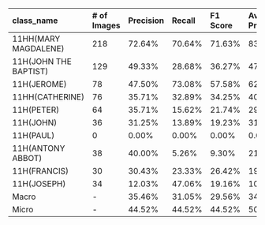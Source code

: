 | class_name            | # of Images   | Precision   | Recall   | F1 Score   | Average Precision   |
|:----------------------|:--------------|:------------|:---------|:-----------|:--------------------|
| 11HH(MARY MAGDALENE)  | 218           | 72.64%      | 70.64%   | 71.63%     | 83.24%              |
| 11H(JOHN THE BAPTIST) | 129           | 49.33%      | 28.68%   | 36.27%     | 47.65%              |
| 11H(JEROME)           | 78            | 47.50%      | 73.08%   | 57.58%     | 62.57%              |
| 11HH(CATHERINE)       | 76            | 35.71%      | 32.89%   | 34.25%     | 40.24%              |
| 11H(PETER)            | 64            | 35.71%      | 15.62%   | 21.74%     | 29.92%              |
| 11H(JOHN)             | 36            | 31.25%      | 13.89%   | 19.23%     | 31.71%              |
| 11H(PAUL)             | 0             | 0.00%       | 0.00%    | 0.00%      | 0.00%               |
| 11H(ANTONY ABBOT)     | 38            | 40.00%      | 5.26%    | 9.30%      | 21.82%              |
| 11H(FRANCIS)          | 30            | 30.43%      | 23.33%   | 26.42%     | 19.97%              |
| 11H(JOSEPH)           | 34            | 12.03%      | 47.06%   | 19.16%     | 10.49%              |
| Macro                 | -             | 35.46%      | 31.05%   | 29.56%     | 34.76%              |
| Micro                 | -             | 44.52%      | 44.52%   | 44.52%     | 50.00%              |